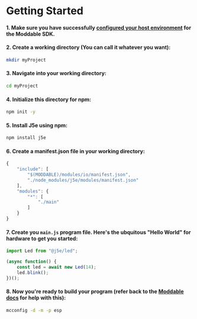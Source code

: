 # Getting Started

#### 1. Make sure you have successfully [configured your host environment](https://github.com/Moddable-OpenSource/moddable/blob/public/documentation/Moddable%20SDK%20-%20Getting%20Started.md) for the Moddable SDK. 

#### 2. Create a working directory (You can call it whatever you want):

````bash
mkdir myProject
````

#### 3. Navigate into your working directory:

````bash
cd myProject
````

#### 4. Initialize this directory for npm:

````bash
npm init -y
````

#### 5. Install J5e using npm:

````bash
npm install j5e
````

#### 6. Create a manifest.json file in your working directory:

````js
{
	"include": [
		"$(MODDABLE)/modules/io/manifest.json",
		"./node_modules/j5e/modules/manifest.json"
	],
	"modules": {
		"*": [
			"./main"
		]
	}
}
````

#### 7. Create you ```main.js``` program file. Here's the ubquitous "Hello World" for hardware to get you started:

````js
import Led from "@j5e/led";

(async function() {
	const led = await new Led(14);
	led.blink();
})();
````

#### 8. Now you're ready to build your program (refer back to the [Moddable docs](https://github.com/Moddable-OpenSource/moddable/tree/public/examples#building-apps) for help with this):

````bash
mcconfig -d -m -p esp
````